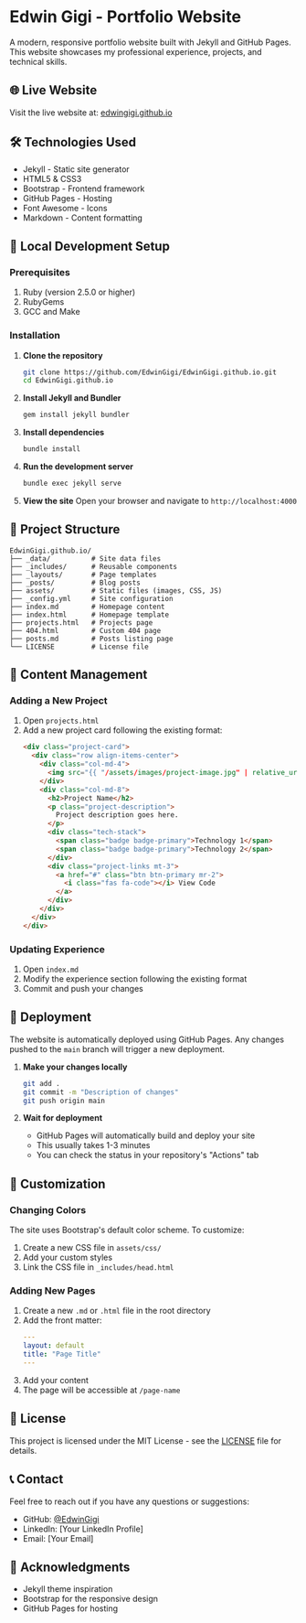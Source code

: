 # Edwin Gigi - Portfolio Website

A modern, responsive portfolio website built with Jekyll and GitHub Pages. This website showcases my professional experience, projects, and technical skills.

## 🌐 Live Website

Visit the live website at: [edwingigi.github.io](https://edwingigi.github.io)

## 🛠️ Technologies Used

- Jekyll - Static site generator
- HTML5 & CSS3
- Bootstrap - Frontend framework
- GitHub Pages - Hosting
- Font Awesome - Icons
- Markdown - Content formatting

## 🚀 Local Development Setup

### Prerequisites

1. Ruby (version 2.5.0 or higher)
2. RubyGems
3. GCC and Make

### Installation

1. **Clone the repository**
   ```bash
   git clone https://github.com/EdwinGigi/EdwinGigi.github.io.git
   cd EdwinGigi.github.io
   ```

2. **Install Jekyll and Bundler**
   ```bash
   gem install jekyll bundler
   ```

3. **Install dependencies**
   ```bash
   bundle install
   ```

4. **Run the development server**
   ```bash
   bundle exec jekyll serve
   ```

5. **View the site**
   Open your browser and navigate to `http://localhost:4000`

## 📁 Project Structure

```
EdwinGigi.github.io/
├── _data/          # Site data files
├── _includes/      # Reusable components
├── _layouts/       # Page templates
├── _posts/         # Blog posts
├── assets/         # Static files (images, CSS, JS)
├── _config.yml     # Site configuration
├── index.md        # Homepage content
├── index.html      # Homepage template
├── projects.html   # Projects page
├── 404.html        # Custom 404 page
├── posts.md        # Posts listing page
└── LICENSE         # License file
```

## 📝 Content Management

### Adding a New Project

1. Open `projects.html`
2. Add a new project card following the existing format:
   ```html
   <div class="project-card">
     <div class="row align-items-center">
       <div class="col-md-4">
         <img src="{{ "/assets/images/project-image.jpg" | relative_url }}" class="img-fluid project-image" alt="Project Name">
       </div>
       <div class="col-md-8">
         <h2>Project Name</h2>
         <p class="project-description">
           Project description goes here.
         </p>
         <div class="tech-stack">
           <span class="badge badge-primary">Technology 1</span>
           <span class="badge badge-primary">Technology 2</span>
         </div>
         <div class="project-links mt-3">
           <a href="#" class="btn btn-primary mr-2">
             <i class="fas fa-code"></i> View Code
           </a>
         </div>
       </div>
     </div>
   </div>
   ```

### Updating Experience

1. Open `index.md`
2. Modify the experience section following the existing format
3. Commit and push your changes

## 🚀 Deployment

The website is automatically deployed using GitHub Pages. Any changes pushed to the `main` branch will trigger a new deployment.

1. **Make your changes locally**
   ```bash
   git add .
   git commit -m "Description of changes"
   git push origin main
   ```

2. **Wait for deployment**
   - GitHub Pages will automatically build and deploy your site
   - This usually takes 1-3 minutes
   - You can check the status in your repository's "Actions" tab

## 🎨 Customization

### Changing Colors

The site uses Bootstrap's default color scheme. To customize:

1. Create a new CSS file in `assets/css/`
2. Add your custom styles
3. Link the CSS file in `_includes/head.html`

### Adding New Pages

1. Create a new `.md` or `.html` file in the root directory
2. Add the front matter:
   ```yaml
   ---
   layout: default
   title: "Page Title"
   ---
   ```
3. Add your content
4. The page will be accessible at `/page-name`

## 📄 License

This project is licensed under the MIT License - see the [LICENSE](LICENSE) file for details.

## 📞 Contact

Feel free to reach out if you have any questions or suggestions:
- GitHub: [@EdwinGigi](https://github.com/EdwinGigi)
- LinkedIn: [Your LinkedIn Profile]
- Email: [Your Email]

## 🙏 Acknowledgments

- Jekyll theme inspiration
- Bootstrap for the responsive design
- GitHub Pages for hosting 